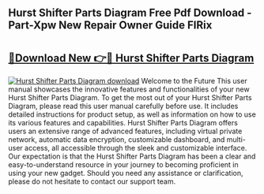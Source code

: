 ## Hurst Shifter Parts Diagram Free Pdf Download - Part-Xpw New Repair Owner Guide FIRix

# <h2><a href="http://dfhst4n.blite.top/?on=Hurst+Shifter+Parts+Diagram">🔗Download New 👉🔴 Hurst Shifter Parts Diagram</a></h2>

[![Hurst Shifter Parts Diagram download](https://i.imgur.com/lujVjoI.png)](http://dfhst4n.blite.top/?on=Hurst+Shifter+Parts+Diagram)
Welcome to the Future This user manual showcases the innovative features and functionalities of your new Hurst Shifter Parts Diagram. To get the most out of your Hurst Shifter Parts Diagram, please read this user manual carefully before use. It includes detailed instructions for product setup, as well as information on how to use its various features and capabilities. Hurst Shifter Parts Diagram offers users an extensive range of advanced features, including virtual private network, automatic data encryption, customizable dashboard, and multi-user access, all accessible through the sleek and customizable interface. Our expectation is that the Hurst Shifter Parts Diagram has been a clear and easy-to-understand resource in your journey to becoming proficient in using your new gadget. Should you need any assistance or clarification, please do not hesitate to contact our support team.
